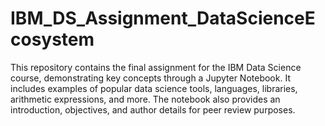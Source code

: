 # IBM_DS_Assignment_DataScienceEcosystem
This repository contains the final assignment for the IBM Data Science course, demonstrating key concepts through a Jupyter Notebook. It includes examples of popular data science tools, languages, libraries, arithmetic expressions, and more. The notebook also provides an introduction, objectives, and author details for peer review purposes.

